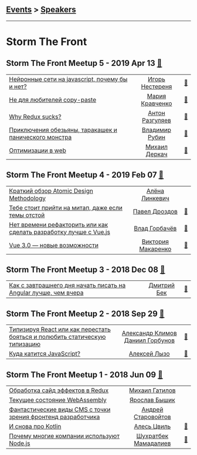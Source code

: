 ## [Events](../README.md) > [Speakers](../speakers.md)
---

# Storm The Front

## Storm The Front Meetup 5 - 2019 Apr 13 [:movie_camera:](https://www.youtube.com/playlist?list=PLX3qbfL4pq9CJXgO4_aizriYJrbErJvDh)
| | | |
| --- | :---: | --- |
| [Нейронные сети на javascript, почему бы и нет?](https://www.youtube.com/watch?v=b8KuVGwcaG4)  |  [Игорь Нестереня](speakers/Игорь%20Нестереня.md)  | [:notebook:](https://drive.google.com/file/d/16JHpphq1RTB4OhQujoP-piiAcGp5oidM/view)   |
| [Не для любителей copy-paste](https://www.youtube.com/watch?v=hiQ3ujcjfd8)  |  [Мария Кравченко](speakers/Мария%20Кравченко.md)  | [:notebook:](https://slides.com/maryiakrauchanka/deck#/)   |
| [Why Redux sucks?](https://www.youtube.com/watch?v=YDs5yQhyrhg)  |  [Антон Разгуляев](speakers/Антон%20Разгуляев.md)  | [:notebook:](https://slides.com/avernikoz/deck-1#/)   |
| [Приключения обезьяны, таракашек и панического монстра](https://www.youtube.com/watch?v=WB7zDr2SCUc)  |  [Владимир Рубин](speakers/Владимир%20Рубин.md)  | [:notebook:](https://drive.google.com/file/d/1IIOuDVj9VUfrhnDsueRqSR2iwxHJD-b_/view)   |
| [Оптимизации в web](https://www.youtube.com/watch?v=vw5wUcj7U-0)  |  [Михаил Деркач](speakers/Михаил%20Деркач.md)  | [:notebook:](https://drive.google.com/file/d/1s2ePXjEqE0wWsy5bxKgA8Z8XhbV5N2hq/view)   |
## Storm The Front Meetup 4 - 2019 Feb 07 [:movie_camera:](https://www.youtube.com/playlist?list=PLX3qbfL4pq9BiW4fRzozJTw2zpvyFYMV9)
| | | |
| --- | :---: | --- |
| [Краткий обзор Atomic Design Methodology](https://www.youtube.com/watch?v=xLuVsU0VN10)  |  [Алёна Линкевич](speakers/Алёна%20Линкевич.md)  |    |
| [Тебе стоит прийти на митап, даже если темы отстой](https://www.youtube.com/watch?v=jPqWt8lGzYI)  |  [Павел Дроздов](speakers/Павел%20Дроздов.md)  | [:notebook:](https://drive.google.com/file/d/1nRrtQNKEfwKI1wruyGYrOYg0rN6Au5ja/view)   |
| [Нет времени рефакторить или как сделать разработку лучше с Vue.js](https://www.youtube.com/watch?v=U9Ravjc493U)  |  [Влад Горбачёв](speakers/Влад%20Горбачёв.md)  | [:notebook:](https://drive.google.com/file/d/1uCOiLbH_ev5O2vU2E6P2LmLQgf3apsFP/view)   |
| [Vue 3.0 — новые возможности](https://www.youtube.com/watch?v=rjiZn2Wkd9c)  |  [Виктория Макаренко](speakers/Виктория%20Макаренко.md)  | [:notebook:](https://drive.google.com/file/d/15bQU-niuyv6TqE0dz5wW8hOfcK0A5mJQ/view)   |
## Storm The Front Meetup 3 - 2018 Dec 08 [:movie_camera:](https://www.youtube.com/playlist?list=PLX3qbfL4pq9CRmY7U1VfmArzF2wscs8sJ)
| | | |
| --- | :---: | --- |
| [Как с завтрашнего дня начать писать на Angular лучше, чем вчера](https://www.youtube.com/watch?v=DoqHsWqFQGc)  |  [Дмитрий Бек](speakers/Дмитрий%20Бек.md)  | [:notebook:](https://drive.google.com/file/d/1Bde7Kq8qwlEwy1uoTV0IgaRqrofBmDHI/view)   |
## Storm The Front Meetup 2 - 2018 Sep 29 [:movie_camera:](https://www.youtube.com/playlist?list=PLX3qbfL4pq9A35wp1iLVkLKhY8GlCNESV)
| | | |
| --- | :---: | --- |
| [Типизируя React или как перестать бояться и полюбить статическую типизацию](https://www.youtube.com/watch?v=tHNcGPwUENc)  |  [Александр Климов](speakers/Александр%20Климов.md)  [Даниил Горбунов](speakers/Даниил%20Горбунов.md)  | [:notebook:](https://docs.google.com/presentation/d/1MbPftzpOYY-2pYtWdYO62_WM_Wo19xQWWOLgj3fjfQg/edit)   |
| [Куда катится JavaScript?](https://www.youtube.com/watch?v=WQpZr0pGOJw)  |  [Алексей Лызо](speakers/Алексей%20Лызо.md)  | [:notebook:](https://drive.google.com/file/d/1P7H1N_v_44YnDaxqUT0XB4E4K-4cCT4K/view)   |
## Storm The Front Meetup 1 - 2018 Jun 09 [:movie_camera:](https://www.youtube.com/playlist?list=PLX3qbfL4pq9AntSmXZ1K5CJzfiXRB2YKk)
| | | |
| --- | :---: | --- |
| [Обработка сайд эффектов в Redux](https://www.youtube.com/watch?v=9w6czqW9mKk)  |  [Михаил Гатилов](speakers/Михаил%20Гатилов.md)  |    |
| [Текущее состояние WebAssembly](https://www.youtube.com/watch?v=Lld9DE46vlE)  |  [Ярослав Бышик](speakers/Ярослав%20Бышик.md)  |    |
| [Фантастические виды CMS с точки зрения фронтенд разработчика](https://www.youtube.com/watch?v=dXsQy0d98Vg)  |  [Андрей Старовойтов](speakers/Андрей%20Старовойтов.md)  |    |
| [И снова про Kotlin](https://www.youtube.com/watch?v=XY2Mh1PVu8k)  |  [Алесь Цвиль](speakers/Алесь%20Цвиль.md)  | [:notebook:](http://slides.com/diodredd/deck-19-20#/)   |
| [Почему многие компании используют Node.js](https://www.youtube.com/watch?v=tqi_z-20Y2A)  |  [Шухратбек Мамадалиев](speakers/Шухратбек%20Мамадалиев.md)  | [:notebook:](http://slides.com/shukhratbek/why-most-companies-use-node-js#/)   |
